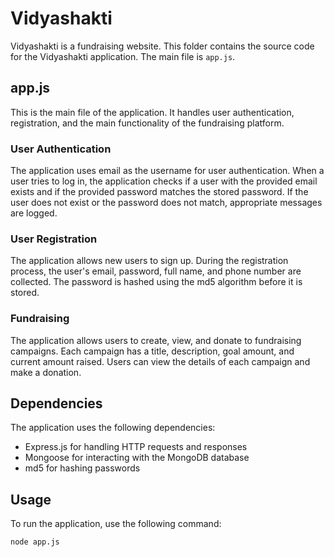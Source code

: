 # Vidyashakti

Vidyashakti is a fundraising website. This folder contains the source code for the Vidyashakti application. The main file is `app.js`.

## app.js

This is the main file of the application. It handles user authentication, registration, and the main functionality of the fundraising platform.

### User Authentication

The application uses email as the username for user authentication. When a user tries to log in, the application checks if a user with the provided email exists and if the provided password matches the stored password. If the user does not exist or the password does not match, appropriate messages are logged.

### User Registration

The application allows new users to sign up. During the registration process, the user's email, password, full name, and phone number are collected. The password is hashed using the md5 algorithm before it is stored.

### Fundraising

The application allows users to create, view, and donate to fundraising campaigns. Each campaign has a title, description, goal amount, and current amount raised. Users can view the details of each campaign and make a donation.

## Dependencies

The application uses the following dependencies:

- Express.js for handling HTTP requests and responses
- Mongoose for interacting with the MongoDB database
- md5 for hashing passwords

## Usage

To run the application, use the following command:

```bash
node app.js
